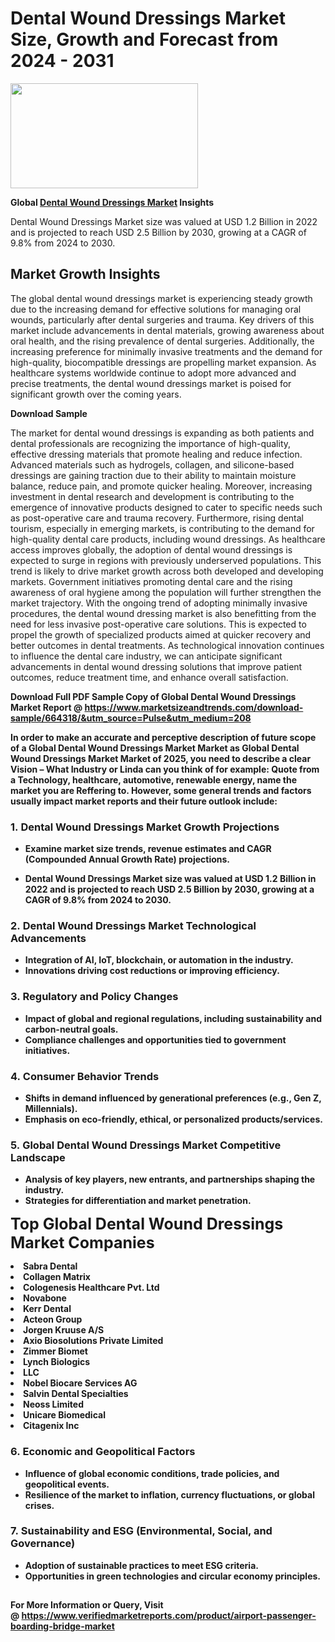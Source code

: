 <H1>Dental Wound Dressings Market Size, Growth and Forecast from 2024 - 2031</H1><img class="aligncenter size-medium wp-image-584254" src="https://thirdeyenews.in/wp-content/uploads/2024/09/Global-Market-Research-300x168.jpeg" alt="" width="300" height="168" /><p><strong>Global&nbsp;<a href="https://www.marketsizeandtrends.com/download-sample/664318/&amp;utm_source=Pulse&amp;utm_medium=208">Dental Wound Dressings Market</a> Insights</strong></p><p>Dental Wound Dressings Market size was valued at USD 1.2 Billion in 2022 and is projected to reach USD 2.5 Billion by 2030, growing at a CAGR of 9.8% from 2024 to 2030.</p><p><h2>Market Growth Insights</h2> <p>The global dental wound dressings market is experiencing steady growth due to the increasing demand for effective solutions for managing oral wounds, particularly after dental surgeries and trauma. Key drivers of this market include advancements in dental materials, growing awareness about oral health, and the rising prevalence of dental surgeries. Additionally, the increasing preference for minimally invasive treatments and the demand for high-quality, biocompatible dressings are propelling market expansion. As healthcare systems worldwide continue to adopt more advanced and precise treatments, the dental wound dressings market is poised for significant growth over the coming years.</p> <p><strong>Download Sample</strong></p> <p>The market for dental wound dressings is expanding as both patients and dental professionals are recognizing the importance of high-quality, effective dressing materials that promote healing and reduce infection. Advanced materials such as hydrogels, collagen, and silicone-based dressings are gaining traction due to their ability to maintain moisture balance, reduce pain, and promote quicker healing. Moreover, increasing investment in dental research and development is contributing to the emergence of innovative products designed to cater to specific needs such as post-operative care and trauma recovery. Furthermore, rising dental tourism, especially in emerging markets, is contributing to the demand for high-quality dental care products, including wound dressings. As healthcare access improves globally, the adoption of dental wound dressings is expected to surge in regions with previously underserved populations. This trend is likely to drive market growth across both developed and developing markets. Government initiatives promoting dental care and the rising awareness of oral hygiene among the population will further strengthen the market trajectory. With the ongoing trend of adopting minimally invasive procedures, the dental wound dressing market is also benefitting from the need for less invasive post-operative care solutions. This is expected to propel the growth of specialized products aimed at quicker recovery and better outcomes in dental treatments. As technological innovation continues to influence the dental care industry, we can anticipate significant advancements in dental wound dressing solutions that improve patient outcomes, reduce treatment time, and enhance overall satisfaction.</p> <p><strong></p><p><span class=""><strong>Download Full PDF Sample Copy of Global Dental Wound Dressings Market Report</strong> @ <a href="https://www.marketsizeandtrends.com/download-sample/664318/&amp;utm_source=Pulse&amp;utm_medium=208" target="_blank">https://www.marketsizeandtrends.com/download-sample/664318/&amp;utm_source=Pulse&amp;utm_medium=208</a></span></p><p>In order to make an accurate and perceptive description of future scope of a Global&nbsp;Dental Wound Dressings Market Market as Global&nbsp;Dental Wound Dressings Market Market of 2025, you need to describe a clear Vision &ndash; What Industry or Linda can you think of for example: Quote from a Technology, healthcare, automotive, renewable energy, name the market you are Reffering to. However, some general trends and factors usually impact market reports and their future outlook include:</p><h3>1.&nbsp;<strong>Dental Wound Dressings Market Growth Projections</strong></h3><ul><li>Examine market size trends, revenue estimates and CAGR (Compounded Annual Growth Rate) projections.</li><li><p>Dental Wound Dressings Market size was valued at USD 1.2 Billion in 2022 and is projected to reach USD 2.5 Billion by 2030, growing at a CAGR of 9.8% from 2024 to 2030.</p></li></ul><h3>2.&nbsp;<strong>Dental Wound Dressings Market Technological Advancements</strong></h3><ul><li>Integration of AI, IoT, blockchain, or automation in the industry.</li><li>Innovations driving cost reductions or improving efficiency.</li></ul><h3>3.&nbsp;<strong>Regulatory and Policy Changes</strong></h3><ul><li>Impact of global and regional regulations, including sustainability and carbon-neutral goals.</li><li>Compliance challenges and opportunities tied to government initiatives.</li></ul><h3>4.&nbsp;<strong>Consumer Behavior Trends</strong></h3><ul><li>Shifts in demand influenced by generational preferences (e.g., Gen Z, Millennials).</li><li>Emphasis on eco-friendly, ethical, or personalized products/services.</li></ul><h3>5.&nbsp;<strong>Global Dental Wound Dressings Market Competitive Landscape</strong></h3><ul><li>Analysis of key players, new entrants, and partnerships shaping the industry.</li><li>Strategies for differentiation and market penetration.</li></ul><p data-pm-slice="1 1 []"><span style="color: inherit; font-family: inherit; font-size: 25px;">Top Global Dental Wound Dressings Market Companies</span></p><div class="" data-test-id=""><p><li>Sabra Dental</li><li> Collagen Matrix</li><li> Cologenesis Healthcare Pvt. Ltd</li><li> Novabone</li><li> Kerr Dental</li><li> Acteon Group</li><li> Jorgen Kruuse A/S</li><li> Axio Biosolutions Private Limited</li><li> Zimmer Biomet</li><li> Lynch Biologics</li><li>LLC</li><li> Nobel Biocare Services AG</li><li> Salvin Dental Specialties</li><li> Neoss Limited</li><li> Unicare Biomedical</li><li> Citagenix Inc</li></p></div><h3>6.&nbsp;<strong>Economic and Geopolitical Factors</strong></h3><ul><li>Influence of global economic conditions, trade policies, and geopolitical events.</li><li>Resilience of the market to inflation, currency fluctuations, or global crises.</li></ul><h3>7.&nbsp;<strong>Sustainability and ESG (Environmental, Social, and Governance)</strong></h3><ul><li>Adoption of sustainable practices to meet ESG criteria.</li><li>Opportunities in green technologies and circular economy principles.</li></ul><h2><strong style="font-size: 14px;">For More Information or Query, Visit @&nbsp;</strong><a style="background-color: #ffffff; font-size: 14px;" href="https://www.marketsizeandtrends.com/report/dental-wound-dressings-market/" target="_blank">https://www.verifiedmarketreports.com/product/airport-passenger-boarding-bridge-market</a></h2>
